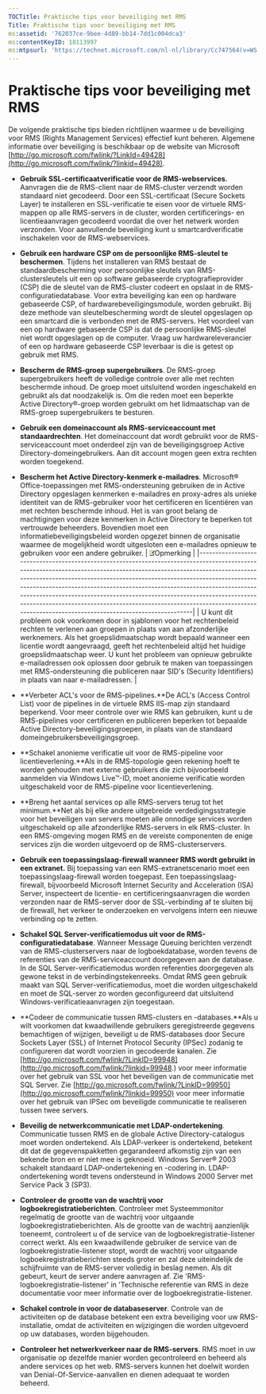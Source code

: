 ```yaml
---
TOCTitle: Praktische tips voor beveiliging met RMS
Title: Praktische tips voor beveiliging met RMS
ms:assetid: '762037ce-9bee-4d89-bb14-7dd1c004dca3'
ms:contentKeyID: 18113997
ms:mtpsurl: 'https://technet.microsoft.com/nl-nl/library/Cc747564(v=WS.10)'
---
```


Praktische tips voor beveiliging met RMS
========================================

De volgende praktische tips bieden richtlijnen waarmee u de beveiliging voor RMS (Rights Management Services) effectief kunt beheren. Algemene informatie over beveiliging is beschikbaar op de website van Microsoft [http://go.microsoft.com/fwlink/?LinkId=49428](http://go.microsoft.com/fwlink/?linkid=49428).

-   **Gebruik SSL-certificaatverificatie voor de RMS-webservices**. Aanvragen die de RMS-client naar de RMS-cluster verzendt worden standaard niet gecodeerd. Door een SSL-certificaat (Secure Sockets Layer) te installeren en SSL-verificatie te eisen voor de virtuele RMS-mappen op alle RMS-servers in de cluster, worden certificerings- en licentieaanvragen gecodeerd voordat die over het netwerk worden verzonden. Voor aanvullende beveiliging kunt u smartcardverificatie inschakelen voor de RMS-webservices.
-   **Gebruik een hardware CSP om de persoonlijke RMS-sleutel te beschermen**. Tijdens het installeren van RMS bestaat de standaardbescherming voor persoonlijke sleutels van RMS-clustersleutels uit een op software gebaseerde cryptografieprovider (CSP) die de sleutel van de RMS-cluster codeert en opslaat in de RMS-configuratiedatabase. Voor extra beveiliging kan een op hardware gebaseerde CSP, of hardwarebeveiligingsmodule, worden gebruikt. Bij deze methode van sleutelbescherming wordt de sleutel opgeslagen op een smartcard die is verbonden met de RMS-servers. Het voordeel van een op hardware gebaseerde CSP is dat de persoonlijke RMS-sleutel niet wordt opgeslagen op de computer. Vraag uw hardwareleverancier of een op hardware gebaseerde CSP leverbaar is die is getest op gebruik met RMS.
-   **Bescherm de RMS-groep supergebruikers**. De RMS-groep supergebruikers heeft de volledige controle over alle met rechten beschermde inhoud. De groep moet uitsluitend worden ingeschakeld en gebruikt als dat noodzakelijk is. Om die reden moet een beperkte Active Directory®-groep worden gebruikt om het lidmaatschap van de RMS-groep supergebruikers te besturen.
-   **Gebruik een domeinaccount als RMS-serviceaccount met standaardrechten**. Het domeinaccount dat wordt gebruikt voor de RMS-serviceaccount moet onderdeel zijn van de beveiligingsgroep Active Directory-domeingebruikers. Aan dit account mogen geen extra rechten worden toegekend.
-   **Bescherm het Active Directory-kenmerk e-mailadres**. Microsoft® Office-toepassingen met RMS-ondersteuning gebruiken de in Active Directory opgeslagen kenmerken e-mailadres en proxy-adres als unieke identiteit van de RMS-gebruiker voor het certificeren en licentiëren van met rechten beschermde inhoud. Het is van groot belang de machtigingen voor deze kenmerken in Active Directory te beperken tot vertrouwde beheerders. Bovendien moet een informatiebeveiligingsbeleid worden opgezet binnen de organisatie waarmee de mogelijkheid wordt uitgesloten een e-mailadres opnieuw te gebruiken voor een andere gebruiker.
    | ![](/security-updates/images/Cc747564.note(WS.10).gif)Opmerking                                                                                                                                                                                                                                                                                                                                                                                                                                                         |
    |------------------------------------------------------------------------------------------------------------------------------------------------------------------------------------------------------------------------------------------------------------------------------------------------------------------------------------------------------------------------------------------------------------------------------------------------------------------------------------------------------------------------------------|
    | U kunt dit probleem ook voorkomen door in sjablonen voor het rechtenbeleid rechten te verlenen aan groepen in plaats van aan afzonderlijke werknemers. Als het groepslidmaatschap wordt bepaald wanneer een licentie wordt aangevraagd, geeft het rechtenbeleid altijd het huidige groepslidmaatschap weer. U kunt het probleem van opnieuw gebruikte e-mailadressen ook oplossen door gebruik te maken van toepassingen met RMS-ondersteuning die publiceren naar SID's (Security Identifiers) in plaats van naar e-mailadressen. |

-   **Verbeter ACL's voor de RMS-pipelines.**De ACL's (Access Control List) voor de pipelines in de virtuele RMS IIS-map zijn standaard beperkend. Voor meer controle over wie RMS kan gebruiken, kunt u de RMS-pipelines voor certificeren en publiceren beperken tot bepaalde Active Directory-beveiligingsgroepen, in plaats van de standaard domeingebruikersbeveiligingsgroep.
-   **Schakel anonieme verificatie uit voor de RMS-pipeline voor licentieverlening.**Als in de RMS-topologie geen rekening hoeft te worden gehouden met externe gebruikers die zich bijvoorbeeld aanmelden via Windows Live™-ID, moet anonieme verificatie worden uitgeschakeld voor de RMS-pipeline voor licentieverlening.
-   **Breng het aantal services op alle RMS-servers terug tot het minimum.**Net als bij elke andere uitgebreide verdedigingsstrategie voor het beveiligen van servers moeten alle onnodige services worden uitgeschakeld op alle afzonderlijke RMS-servers in elk RMS-cluster. In een RMS-omgeving mogen RMS en de vereiste componenten de enige services zijn die worden uitgevoerd op de RMS-clusterservers.
-   **Gebruik een toepassingslaag-firewall wanneer RMS wordt gebruikt in een extranet.** Bij toepassing van een RMS-extranetscenario moet een toepassingslaag-firewall worden toegepast. Een toepassingslaag-firewall, bijvoorbeeld Microsoft Internet Security and Acceleration (ISA) Server, inspecteert de licentie- en certificeringsaanvragen die worden verzonden naar de RMS-server door de SSL-verbinding af te sluiten bij de firewall, het verkeer te onderzoeken en vervolgens intern een nieuwe verbinding op te zetten.
-   **Schakel SQL Server-verificatiemodus uit voor de RMS-configuratiedatabase**. Wanneer Message Queuing berichten verzendt van de RMS-clusterservers naar de logboekdatabase, worden tevens de referenties van de RMS-serviceaccount doorgegeven aan de database. In de SQL Server-verificatiemodus worden referenties doorgegeven als gewone tekst in de verbindingstekenreeks. Omdat RMS geen gebruik maakt van SQL Server-verificatiemodus, moet die worden uitgeschakeld en moet de SQL-server zo worden geconfigureerd dat uitsluitend Windows-verificatieaanvragen zijn toegestaan.
-   **Codeer de communicatie tussen RMS-clusters en -databases.**Als u wilt voorkomen dat kwaadwillende gebruikers geregistreerde gegevens bemachtigen of wijzigen, beveiligt u de RMS-databases door Secure Sockets Layer (SSL) of Internet Protocol Security (IPSec) zodanig te configureren dat wordt voorzien in gecodeerde kanalen. Zie [http://go.microsoft.com/fwlink/?LinkID=99948](http://go.microsoft.com/fwlink/?linkid=99948.) voor meer informatie over het gebruik van SSL voor het beveiligen van de communicatie met SQL Server. Zie [http://go.microsoft.com/fwlink/?LinkID=99950](http://go.microsoft.com/fwlink/?linkid=99950) voor meer informatie over het gebruik van IPSec om beveiligde communicatie te realiseren tussen twee servers.
-   **Beveilig de netwerkcommunicatie met LDAP-ondertekening**. Communicatie tussen RMS en de globale Active Directory-catalogus moet worden ondertekend. Als LDAP-verkeer is ondertekend, betekent dit dat de gegevenspakketten gegarandeerd afkomstig zijn van een bekende bron en er niet mee is geknoeid. Windows Server® 2003 schakelt standaard LDAP-ondertekening en -codering in. LDAP-ondertekening wordt tevens ondersteund in Windows 2000 Server met Service Pack 3 (SP3).
-   **Controleer de grootte van de wachtrij voor logboekregistratieberichten**. Controleer met Systeemmonitor regelmatig de grootte van de wachtrij voor uitgaande logboekregistratieberichten. Als de grootte van de wachtrij aanzienlijk toeneemt, controleert u of de service van de logboekregistratie-listener correct werkt. Als een kwaadwillende gebruiker de service van de logboekregistratie-listener stopt, wordt de wachtrij voor uitgaande logboekregistratieberichten steeds groter en zal deze uiteindelijk de schijfruimte van de RMS-server volledig in beslag nemen. Als dit gebeurt, keurt de server andere aanvragen af. Zie 'RMS-logboekregistratie-listener' in 'Technische referentie van RMS in deze documentatie voor meer informatie over de logboekregistratie-listener.
-   **Schakel controle in voor de databaseserver**. Controle van de activiteiten op de database betekent een extra beveiliging voor uw RMS-installatie, omdat de activiteiten en wijzigingen die worden uitgevoerd op uw databases, worden bijgehouden.
-   **Controleer het netwerkverkeer naar de RMS-servers**. RMS moet in uw organisatie op dezelfde manier worden gecontroleerd en beheerd als andere services op het web. RMS-servers kunnen het doelwit worden van Denial-Of-Service-aanvallen en dienen adequaat te worden beheerd.
